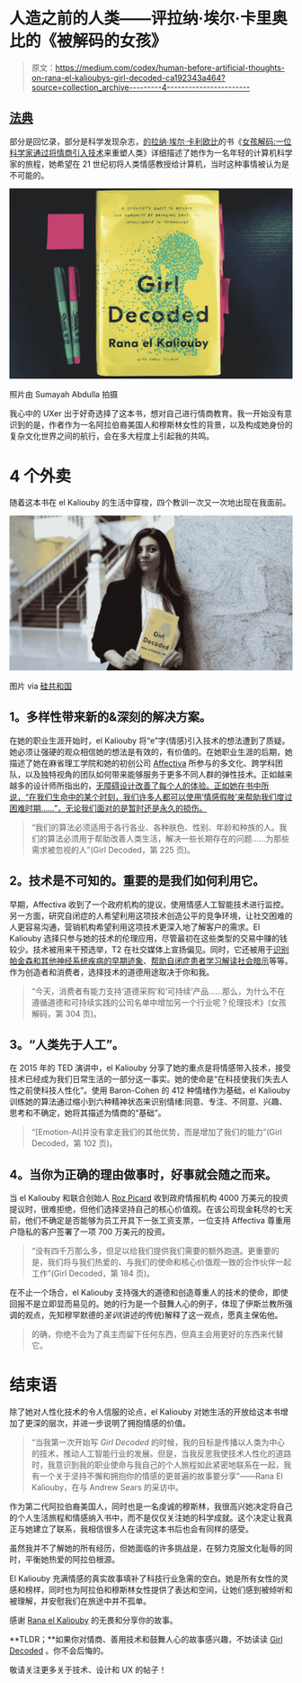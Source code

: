 # 人造之前的人类——评拉纳·埃尔·卡里奥比的《被解码的女孩》

> 原文：<https://medium.com/codex/human-before-artificial-thoughts-on-rana-el-kalioubys-girl-decoded-ca192343a464?source=collection_archive---------4----------------------->

## [法典](http://medium.com/codex)

部分是回忆录，部分是科学发现杂志，[的拉纳·埃尔·卡利欧比](https://medium.com/u/b3f7a785d5e2?source=post_page-----ca192343a464--------------------------------)的书《[女孩解码:一位科学家通过将情商引入技术](https://ranaelkaliouby.com/girldecoded/)来重塑人类》详细描述了她作为一名年轻的计算机科学家的旅程，她希望在 21 世纪初将人类情感教授给计算机，当时这种事情被认为是不可能的。

![](img/841aa28cb6f6d814c7adb7d91bb58ff0.png)

照片由 Sumayah Abdulla 拍摄

我心中的 UXer 出于好奇选择了这本书，想对自己进行情商教育。我一开始没有意识到的是，作者作为一名阿拉伯裔美国人和穆斯林女性的背景，以及构成她身份的复杂文化世界之间的航行，会在多大程度上引起我的共鸣。

# 4 个外卖

随着这本书在 el Kaliouby 的生活中穿梭，四个教训一次又一次地出现在我面前。

![](img/8f58d3f712b391ad65435f3ad5e04aa5.png)

图片 via [硅共和国](https://www.siliconrepublic.com/people/rana-el-kaliouby-affectiva-emotion-ai)

## **1。多样性带来新的&深刻的解决方案。**

在她的职业生涯开始时，el Kaliouby 将“e”字(情感)引入技术的想法遭到了质疑。她必须让强硬的观众相信她的想法是有效的，有价值的。在她职业生涯的后期，她描述了她在麻省理工学院和她的初创公司 [Affectiva](https://www.affectiva.com/) 所参与的多文化、跨学科团队，以及独特视角的团队如何带来能够服务于更多不同人群的弹性技术。正如越来越多的设计师所指出的，[无障碍设计改善了每个人的体验。正如她在书中所说，“在我们生命中的某个时刻，我们许多人都可以使用‘情感假肢’来帮助我们度过困难时期……”，无论我们面对的是暂时还是永久的损伤。](/design-bootcamp/why-accessibility-benefits-everyone-1703cba8a8b1)

> “我们的算法必须适用于各行各业、各种肤色、性别、年龄和种族的人。我们的算法必须用于帮助改善人类生活，解决一些长期存在的问题……为那些需求被忽视的人”(Girl Decoded，第 225 页)。

## **2。技术是不可知的。重要的是我们如何利用它。**

早期，Affectiva 收到了一个政府机构的提议，使用情感人工智能技术进行监控。另一方面，研究自闭症的人希望利用这项技术创造公平的竞争环境，让社交困难的人更容易沟通，营销机构希望利用这项技术更深入地了解客户的需求。El Kaliouby 选择只参与她的技术的伦理应用，尽管最初在这些类型的交易中赚的钱较少。技术被用来干预选举，T2 在社交媒体上宣扬偏见。同时，它还被用于[识别帕金森和其他神经系统疾病的早期迹象](https://www.michaeljfox.org/researcher/erin-smith)、[帮助自闭症患者学习解读社会暗示](https://brain-power.com/company/)等等。作为创造者和消费者，选择技术的道德用途取决于你和我。

> “今天，消费者有能力支持‘道德采购’和‘可持续’产品……那么，为什么不在遵循道德和可持续实践的公司名单中增加另一个行业呢？伦理技术》(女孩解码，第 304 页)。

## **3。“人类先于人工”。**

在 2015 年的 TED 演讲中，el Kaliouby 分享了她的重点是将情感带入技术，接受技术已经成为我们日常生活的一部分这一事实。她的使命是“在科技使我们失去人性之前使科技人性化”。使用 Baron-Cohen 的 412 种情绪作为基础，el Kaliouby 训练她的算法通过缩小到六种精神状态来识别情绪:同意、专注、不同意、兴趣、思考和不确定，她将其描述为情商的“基础”。

> “[Emotion-AI]并没有拿走我们的其他优势，而是增加了我们的能力”(Girl Decoded，第 102 页)。

## **4。当你为正确的理由做事时，好事就会随之而来。**

当 el Kaliouby 和联合创始人 [Roz Picard](https://web.media.mit.edu/~picard/) 收到政府情报机构 4000 万美元的投资提议时，很难拒绝，但他们选择坚持自己的核心价值观。在该公司现金耗尽的七天前，他们不确定是否能够为员工开具下一张工资支票，一位支持 Affectiva 尊重用户隐私的客户签署了一项 700 万美元的投资。

> “没有四千万那么多，但足以给我们提供我们需要的额外跑道。更重要的是，我们将与我们热爱的、与我们的使命和核心价值观一致的合作伙伴一起工作”(Girl Decoded，第 184 页)。

在不止一个场合，el Kaliouby 支持强大的道德和创造尊重人的技术的使命，即使回报不是立即显而易见的。她的行为是一个鼓舞人心的例子，体现了伊斯兰教所强调的观点，先知穆罕默德的*圣训*(讲述的传统)解释了这一观点，愿真主保佑他。

> 的确，你绝不会为了真主而留下任何东西，但真主会用更好的东西来代替它。

# 结束语

除了她对人性化技术的令人信服的论点，el Kaliouby 对她生活的开放给这本书增加了更深的层次，并进一步说明了拥抱情感的价值。

> “当我第一次开始写 *Girl Decoded* 的时候，我的目标是传播以人类为中心的技术，推动人工智能行业的发展。但是，当我反思我使技术人性化的道路时，我意识到我的职业使命与我自己的个人旅程如此紧密地联系在一起，我有一个关于坚持不懈和拥抱你的情感的更普遍的故事要分享”——Rana El Kaliouby，在与 Andrew Sears 的采访中。

作为第二代阿拉伯裔美国人，同时也是一名虔诚的穆斯林，我很高兴她决定将自己的个人生活旅程和情感纳入书中，而不是仅仅关注她的科学成就。这个决定让我真正与她建立了联系，我相信很多人在读完这本书后也会有同样的感受。

虽然我并不了解她的所有经历，但她面临的许多挑战是，在努力克服文化耻辱的同时，平衡她热爱的阿拉伯根源。

El Kaliouby 充满情感的真实故事填补了科技行业急需的空白。她是所有女性的灵感和榜样，同时也为阿拉伯和穆斯林女性提供了表达和空间，让她们感到被倾听和被理解，并安慰我们在旅途中并不孤单。

感谢 [Rana el Kaliouby](https://medium.com/u/b3f7a785d5e2?source=post_page-----ca192343a464--------------------------------) 的无畏和分享你的故事。

**TLDR；**如果你对情商、善用技术和鼓舞人心的故事感兴趣，不妨读读 [Girl Decoded](https://ranaelkaliouby.com/girldecoded/) 。你不会后悔的。

敬请关注更多关于技术、设计和 UX 的帖子！